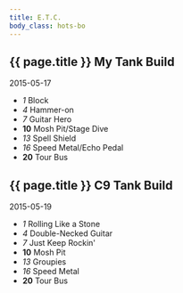 ```yaml
---
title: E.T.C.
body_class: hots-bo
---
```


## {{ page.title }} My Tank Build
2015-05-17

-   _1_  Block
-   _4_  Hammer-on
-   _7_  Guitar Hero
- __10__ Mosh Pit/Stage Dive
-  _13_  Spell Shield
-  _16_  Speed Metal/Echo Pedal
- __20__ Tour Bus

## {{ page.title }} C9 Tank Build
2015-05-19

-   _1_  Rolling Like a Stone
-   _4_  Double-Necked Guitar
-   _7_  Just Keep Rockin'
- __10__ Mosh Pit
-  _13_  Groupies
-  _16_  Speed Metal
- __20__ Tour Bus
